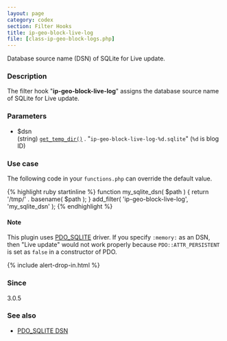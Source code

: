```yaml
---
layout: page
category: codex
section: Filter Hooks
title: ip-geo-block-live-log
file: [class-ip-geo-block-logs.php]
---
```


Database source name (DSN) of SQLite for Live update.

<!--more-->

### Description ###

The filter hook "**ip-geo-block-live-log**" assigns the database source name 
of SQLite for Live update.

### Parameters ###

- $dsn  
  (string) [`get_temp_dir()`][WP-GET-TMP] . "`ip-geo-block-live-log-%d.sqlite`"
  (`%d` is blog ID)

### Use case ###

The following code in your `functions.php` can override the default value.

{% highlight ruby startinline %}
function my_sqlite_dsn( $path ) {
    return '/tmp/' . basename( $path );
}
add_filter( 'ip-geo-block-live-log', 'my_sqlite_dsn' );
{% endhighlight %}

#### Note ####

This plugin uses [PDO_SQLITE][PDO_SQLITE] driver. If you specify `:memory:`
as an DSN, then "Live update" would not work properly because 
`PDO::ATTR_PERSISTENT` is set as `false` in a constructor of PDO.

{% include alert-drop-in.html %}

### Since ###

3.0.5

### See also ###

- [PDO_SQLITE DSN][SQLITE_DSN]

[WP-GET-TMP]:   https://developer.wordpress.org/reference/functions/get_temp_dir/ "get_temp_dir() | Function | WordPress Developer Resources"
[PDO_SQLITE]:   https://php.net/manual/en/ref.pdo-sqlite.php "PHP: SQLite (PDO) - Manual"
[SQLITE_DSN]:   https://php.net/manual/en/ref.pdo-sqlite.connection.php "PHP: PDO_SQLITE DSN - Manual"
